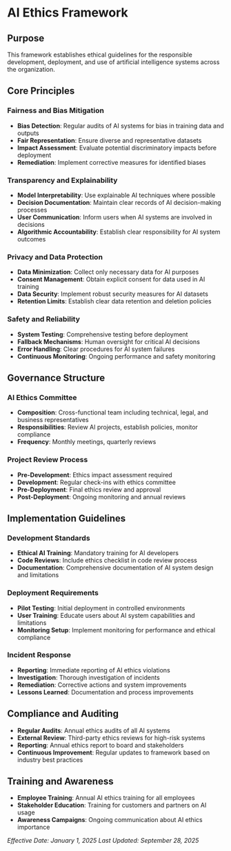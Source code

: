 # AI Ethics Framework

## Purpose
This framework establishes ethical guidelines for the responsible development, deployment, and use of artificial intelligence systems across the organization.

## Core Principles

### Fairness and Bias Mitigation
- **Bias Detection**: Regular audits of AI systems for bias in training data and outputs
- **Fair Representation**: Ensure diverse and representative datasets
- **Impact Assessment**: Evaluate potential discriminatory impacts before deployment
- **Remediation**: Implement corrective measures for identified biases

### Transparency and Explainability
- **Model Interpretability**: Use explainable AI techniques where possible
- **Decision Documentation**: Maintain clear records of AI decision-making processes
- **User Communication**: Inform users when AI systems are involved in decisions
- **Algorithmic Accountability**: Establish clear responsibility for AI system outcomes

### Privacy and Data Protection
- **Data Minimization**: Collect only necessary data for AI purposes
- **Consent Management**: Obtain explicit consent for data used in AI training
- **Data Security**: Implement robust security measures for AI datasets
- **Retention Limits**: Establish clear data retention and deletion policies

### Safety and Reliability
- **System Testing**: Comprehensive testing before deployment
- **Fallback Mechanisms**: Human oversight for critical AI decisions
- **Error Handling**: Clear procedures for AI system failures
- **Continuous Monitoring**: Ongoing performance and safety monitoring

## Governance Structure

### AI Ethics Committee
- **Composition**: Cross-functional team including technical, legal, and business representatives
- **Responsibilities**: Review AI projects, establish policies, monitor compliance
- **Frequency**: Monthly meetings, quarterly reviews

### Project Review Process
- **Pre-Development**: Ethics impact assessment required
- **Development**: Regular check-ins with ethics committee
- **Pre-Deployment**: Final ethics review and approval
- **Post-Deployment**: Ongoing monitoring and annual reviews

## Implementation Guidelines

### Development Standards
- **Ethical AI Training**: Mandatory training for AI developers
- **Code Reviews**: Include ethics checklist in code review process
- **Documentation**: Comprehensive documentation of AI system design and limitations

### Deployment Requirements
- **Pilot Testing**: Initial deployment in controlled environments
- **User Training**: Educate users about AI system capabilities and limitations
- **Monitoring Setup**: Implement monitoring for performance and ethical compliance

### Incident Response
- **Reporting**: Immediate reporting of AI ethics violations
- **Investigation**: Thorough investigation of incidents
- **Remediation**: Corrective actions and system improvements
- **Lessons Learned**: Documentation and process improvements

## Compliance and Auditing
- **Regular Audits**: Annual ethics audits of all AI systems
- **External Review**: Third-party ethics reviews for high-risk systems
- **Reporting**: Annual ethics report to board and stakeholders
- **Continuous Improvement**: Regular updates to framework based on industry best practices

## Training and Awareness
- **Employee Training**: Annual AI ethics training for all employees
- **Stakeholder Education**: Training for customers and partners on AI usage
- **Awareness Campaigns**: Ongoing communication about AI ethics importance

*Effective Date: January 1, 2025*
*Last Updated: September 28, 2025*
